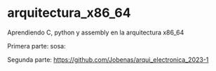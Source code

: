 # arquitectura_x86_64

Aprendiendo C, python y assembly en la arquitectura x86_64

Primera parte: sosa:


Segunda parte:
https://github.com/Jobenas/arqui_electronica_2023-1
